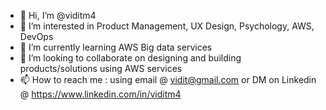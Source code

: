- 👋 Hi, I’m @viditm4
- 👀 I’m interested in Product Management, UX Design, Psychology, AWS, DevOps
- 🌱 I’m currently learning AWS Big data services
- 💞️ I’m looking to collaborate on designing and building products/solutions using AWS services
- 📫 How to reach me : using email @ vidit@gmail.com or DM on Linkedin @ https://www.linkedin.com/in/viditm4

<!---
viditm4/viditm4 is a ✨ special ✨ repository because its `README.md` (this file) appears on your GitHub profile.
You can click the Preview link to take a look at your changes.
--->
